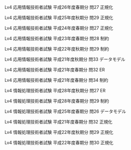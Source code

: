 Lv4 応用情報技術者試験 平成26年度春期分 問27 正規化

Lv4 応用情報技術者試験 平成25年度秋期分 問29 正規化

Lv4 応用情報技術者試験 平成24年度春期分 問27 正規化

Lv4 応用情報技術者試験 平成23年度春期分 問28 制約

Lv4 応用情報技術者試験 平成22年度秋期分 問29 制約

Lv4 応用情報技術者試験 平成21年度秋期分 問33 データモデル 

Lv4 応用情報技術者試験 平成21年度春期分 問32 ER

Lv4 応用情報技術者試験 平成21年度春期分 問34 制約

Lv4 情報処理技術者試験 平成28年度秋期分 問27 ER

Lv4 情報処理技術者試験 平成28年度春期分 問29 制約

Lv4 情報処理技術者試験 平成25年度春期分 問26 データモデル

Lv4 情報処理技術者試験 平成21年度春期分 問32 正規化

Lv4 情報処理技術者試験 平成22年度秋期分 問29 正規化

Lv4 情報処理技術者試験 平成22年度春期分 問30 正規化



